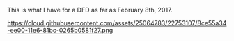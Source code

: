 This is what I have for a DFD as far as February 8th, 2017.

https://cloud.githubusercontent.com/assets/25064783/22753107/8ce55a34-ee00-11e6-81bc-0265b0581f27.png


